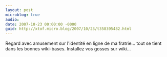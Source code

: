 ```yaml
---
layout: post
microblog: true
audio: 
date: 2007-10-23 00:00:00 -0000
guid: http://xtof.micro.blog/2007/10/23/t358395482.html
---
```

Regard avec amusement sur l'identité en ligne de ma fratrie...  tout se tient dans les bonnes wiki-bases. Installez vos gosses sur wiki...

